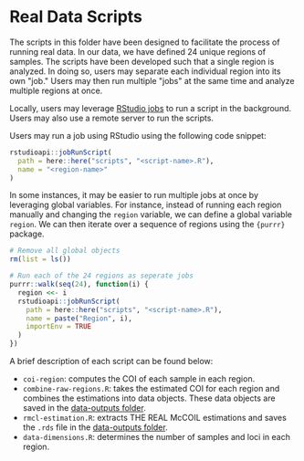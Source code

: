 # Real Data Scripts

The scripts in this folder have been designed to facilitate the process of
running real data. In our data, we have defined 24 unique regions of samples.
The scripts have been developed such that a single region is analyzed. In doing
so, users may separate each individual region into its own "job." Users may then
run multiple "jobs" at the same time and analyze multiple regions at once.

Locally, users may leverage [RStudio
jobs](https://www.rstudio.com/blog/rstudio-1-2-jobs/) to run a script in the
background. Users may also use a remote server to run the scripts.

Users may run a job using RStudio using the following code snippet:

```r
rstudioapi::jobRunScript(
  path = here::here("scripts", "<script-name>.R"),
  name = "<region-name>"
)
```

In some instances, it may be easier to run multiple jobs at once by leveraging
global variables. For instance, instead of running each region manually and
changing the `region` variable, we can define a global variable `region`. We can
then iterate over a sequence of regions using the `{purrr}` package.

```r
# Remove all global objects
rm(list = ls())

# Run each of the 24 regions as seperate jobs
purrr::walk(seq(24), function(i) {
  region <<- i
  rstudioapi::jobRunScript(
    path = here::here("scripts", "<script-name>.R"),
    name = paste("Region", i),
    importEnv = TRUE
  )
})
```

A brief description of each script can be found below:

- `coi-region`: computes the COI of each sample in each region.
- `combine-raw-regions.R`: takes the estimated COI for each region and combines
  the estimations into data objects. These data objects are saved in the
  [data-outputs
  folder](https://github.com/bailey-lab/coiaf-real-data/tree/main/data-outputs).
- `rmcl-estimation.R`: extracts THE REAL McCOIL estimations and saves the `.rds`
  file in the [data-outputs
  folder](https://github.com/bailey-lab/coiaf-real-data/tree/main/data-outputs).
- `data-dimensions.R`: determines the number of samples and loci in each region.
